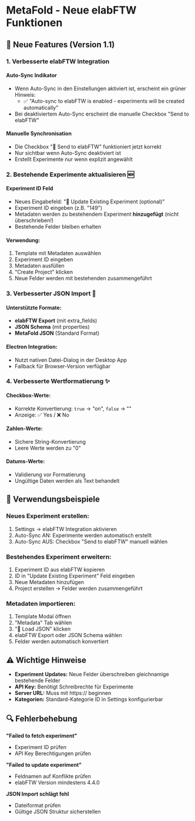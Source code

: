 # MetaFold - Neue elabFTW Funktionen

## 🚀 Neue Features (Version 1.1)

### 1. **Verbesserte elabFTW Integration**

#### **Auto-Sync Indikator**
- Wenn Auto-Sync in den Einstellungen aktiviert ist, erscheint ein grüner Hinweis: 
  - ✅ "Auto-sync to elabFTW is enabled - experiments will be created automatically"
- Bei deaktiviertem Auto-Sync erscheint die manuelle Checkbox "Send to elabFTW"

#### **Manuelle Synchronisation**
- Die Checkbox "🧪 Send to elabFTW" funktioniert jetzt korrekt
- Nur sichtbar wenn Auto-Sync deaktiviert ist
- Erstellt Experimente nur wenn explizit angewählt

### 2. **Bestehende Experimente aktualisieren** 🆕

#### **Experiment ID Feld**
- Neues Eingabefeld: "📝 Update Existing Experiment (optional)"
- Experiment ID eingeben (z.B. "149")
- Metadaten werden zu bestehendem Experiment **hinzugefügt** (nicht überschrieben!)
- Bestehende Felder bleiben erhalten

#### **Verwendung:**
1. Template mit Metadaten auswählen
2. Experiment ID eingeben
3. Metadaten ausfüllen
4. "Create Project" klicken
5. Neue Felder werden mit bestehenden zusammengeführt

### 3. **Verbesserter JSON Import** 🔧

#### **Unterstützte Formate:**
- **elabFTW Export** (mit extra_fields)
- **JSON Schema** (mit properties)
- **MetaFold JSON** (Standard Format)

#### **Electron Integration:**
- Nutzt nativen Datei-Dialog in der Desktop App
- Fallback für Browser-Version verfügbar

### 4. **Verbesserte Wertformatierung** ✨

#### **Checkbox-Werte:**
- Korrekte Konvertierung: `true` → "on", `false` → ""
- Anzeige: ✅ Yes / ❌ No

#### **Zahlen-Werte:**
- Sichere String-Konvertierung
- Leere Werte werden zu "0"

#### **Datums-Werte:**
- Validierung vor Formatierung
- Ungültige Daten werden als Text behandelt

## 📝 Verwendungsbeispiele

### **Neues Experiment erstellen:**
1. Settings → elabFTW Integration aktivieren
2. Auto-Sync AN: Experimente werden automatisch erstellt
3. Auto-Sync AUS: Checkbox "Send to elabFTW" manuell wählen

### **Bestehendes Experiment erweitern:**
1. Experiment ID aus elabFTW kopieren
2. ID in "Update Existing Experiment" Feld eingeben
3. Neue Metadaten hinzufügen
4. Project erstellen → Felder werden zusammengeführt

### **Metadaten importieren:**
1. Template Modal öffnen
2. "Metadata" Tab wählen
3. "📂 Load JSON" klicken
4. elabFTW Export oder JSON Schema wählen
5. Felder werden automatisch konvertiert

## ⚠️ Wichtige Hinweise

- **Experiment Updates:** Neue Felder überschreiben gleichnamige bestehende Felder
- **API Key:** Benötigt Schreibrechte für Experimente
- **Server URL:** Muss mit https:// beginnen
- **Kategorien:** Standard-Kategorie ID in Settings konfigurierbar

## 🔍 Fehlerbehebung

**"Failed to fetch experiment"**
- Experiment ID prüfen
- API Key Berechtigungen prüfen

**"Failed to update experiment"**
- Feldnamen auf Konflikte prüfen
- elabFTW Version mindestens 4.4.0

**JSON Import schlägt fehl**
- Dateiformat prüfen
- Gültige JSON Struktur sicherstellen